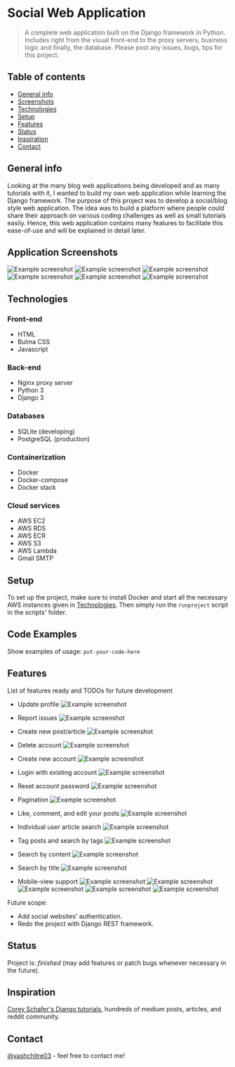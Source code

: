 # Social Web Application
> A complete web application built on the Django framework in Python. 
> Includes right from the visual front-end to the proxy servers, business logic and finally, the database. 
> Please post any issues, bugs, tips for this project.

## Table of contents
* [General info](#general-info)
* [Screenshots](#screenshots)
* [Technologies](#technologies)
* [Setup](#setup)
* [Features](#features)
* [Status](#status)
* [Inspiration](#inspiration)
* [Contact](#contact)

## General info
Looking at the many blog web applications being developed and as many tutorials with it, I wanted to build my own web application while learning the Django framework. 
The purpose of this project was to develop a social/blog style web application.
The idea was to build a platform where people could share their approach on various coding challenges as well as small tutorials easily.
Hence, this web application contains many features to facilitate this ease-of-use and will be explained in detail later.

## Application Screenshots
![Example screenshot](readme_data/2.png)
![Example screenshot](readme_data/4.png)
![Example screenshot](readme_data/8.png)
![Example screenshot](readme_data/12.png)
![Example screenshot](readme_data/13.png)
![Example screenshot](readme_data/6.png)

## Technologies

### Front-end
* HTML
* Bulma CSS
* Javascript

### Back-end
* Nginx proxy server
* Python 3
* Django 3

### Databases
* SQLite (developing)
* PostgreSQL (production)

### Containerization
* Docker
* Docker-compose
* Docker stack

### Cloud services
* AWS EC2
* AWS RDS
* AWS ECR
* AWS S3
* AWS Lambda
* Gmail SMTP

## Setup
To set up the project, make sure to install Docker and start all the necessary AWS instances given in [Technologies](#technologies).
Then simply run the `runproject` script in the scripts' folder.

## Code Examples
Show examples of usage:
`put-your-code-here`

## Features
List of features ready and TODOs for future development
* Update profile
  ![Example screenshot](readme_data/1.png)

* Report issues
  ![Example screenshot](readme_data/3.png)
  
* Create new post/article
  ![Example screenshot](readme_data/5.png)
  
* Delete account
  ![Example screenshot](readme_data/7.png)
  
* Create new account
  ![Example screenshot](readme_data/9.png)
  
* Login with existing account
  ![Example screenshot](readme_data/10.png)
  
* Reset account password
  ![Example screenshot](readme_data/11.png)
  
* Pagination
  ![Example screenshot](readme_data/14.png)
  
* Like, comment, and edit your posts
  ![Example screenshot](readme_data/15.png)
  
* Individual user article search
  ![Example screenshot](readme_data/16.png)
  
* Tag posts and search by tags
  ![Example screenshot](readme_data/17.png)
  
* Search by content
  ![Example screenshot](readme_data/18.png)
  
* Search by title
  ![Example screenshot](readme_data/19.png)
  
* Mobile-view support
  ![Example screenshot](readme_data/20.jpg)
  ![Example screenshot](readme_data/21.jpg)
  ![Example screenshot](readme_data/22.jpg)
  ![Example screenshot](readme_data/23.jpg)
  ![Example screenshot](readme_data/24.jpg)

Future scope:
* Add social websites' authentication.
* Redo the project with Django REST framework.

## Status
Project is: _finished_ (may add features or patch bugs whenever necessary in the future).

## Inspiration
[Corey Schafer's Django tutorials](https://www.youtube.com/user/schafer5), hundreds of medium posts, articles, and reddit community.

## Contact
[@yashchitre03](https://www.linkedin.com/in/yashchitre03/) - feel free to contact me!